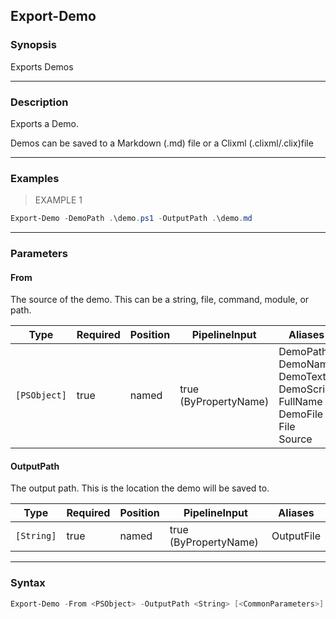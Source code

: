 Export-Demo
-----------

### Synopsis
Exports Demos

---

### Description

Exports a Demo.

Demos can be saved to a Markdown (.md) file or a Clixml (.clixml/.clix)file

---

### Examples
> EXAMPLE 1

```PowerShell
Export-Demo -DemoPath .\demo.ps1 -OutputPath .\demo.md
```

---

### Parameters
#### **From**
The source of the demo.  This can be a string, file, command, module, or path.

|Type        |Required|Position|PipelineInput        |Aliases                                                                                        |
|------------|--------|--------|---------------------|-----------------------------------------------------------------------------------------------|
|`[PSObject]`|true    |named   |true (ByPropertyName)|DemoPath<br/>DemoName<br/>DemoText<br/>DemoScript<br/>FullName<br/>DemoFile<br/>File<br/>Source|

#### **OutputPath**
The output path.  This is the location the demo will be saved to.

|Type      |Required|Position|PipelineInput        |Aliases   |
|----------|--------|--------|---------------------|----------|
|`[String]`|true    |named   |true (ByPropertyName)|OutputFile|

---

### Syntax
```PowerShell
Export-Demo -From <PSObject> -OutputPath <String> [<CommonParameters>]
```

